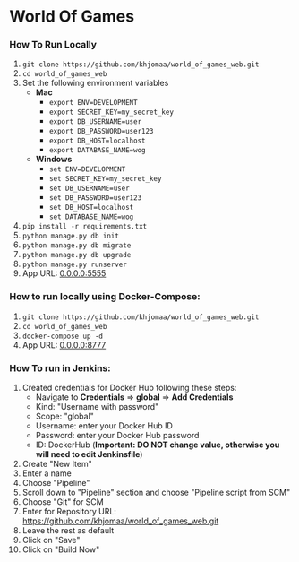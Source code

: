 # World Of Games


### How To Run Locally
1. ```git clone https://github.com/khjomaa/world_of_games_web.git```
2. ```cd world_of_games_web```
3. Set the following environment variables
    - **Mac**
        - ```export ENV=DEVELOPMENT```
        - ```export SECRET_KEY=my_secret_key```
        - ```export DB_USERNAME=user```
        - ```export DB_PASSWORD=user123```
        - ```export DB_HOST=localhost```
        - ```export DATABASE_NAME=wog```
    - **Windows**
        - ```set ENV=DEVELOPMENT```
        - ```set SECRET_KEY=my_secret_key```
        - ```set DB_USERNAME=user```
        - ```set DB_PASSWORD=user123```
        - ```set DB_HOST=localhost```
        - ```set DATABASE_NAME=wog```
4. ```pip install -r requirements.txt```
5. ```python manage.py db init```
6. ```python manage.py db migrate```
7. ```python manage.py db upgrade```
8. ```python manage.py runserver```
6. App URL: [0.0.0.0:5555](http://0.0.0.0:5555)


### How to run locally using Docker-Compose:
1. ```git clone https://github.com/khjomaa/world_of_games_web.git```
2. ```cd world_of_games_web```
3. ```docker-compose up -d```
4. App URL: [0.0.0.0:8777](http://0.0.0.0:8777)


### How To run in Jenkins:
1. Created credentials for Docker Hub following these steps:
    - Navigate to **Credentials** => **global** => **Add Credentials**
    - Kind: "Username with password"
    - Scope: "global"
    - Username: enter your Docker Hub ID
    - Password: enter your Docker Hub password
    - ID: DockerHub (**Important: DO NOT change value, otherwise you will need to edit Jenkinsfile**)
2. Create "New Item"
3. Enter a name
4. Choose "Pipeline"
5. Scroll down to "Pipeline" section and choose "Pipeline script from SCM"
6. Choose "Git" for SCM
7. Enter for Repository URL: https://github.com/khjomaa/world_of_games_web.git
8. Leave the rest as default 
9. Click on "Save"
10. Click on "Build Now"